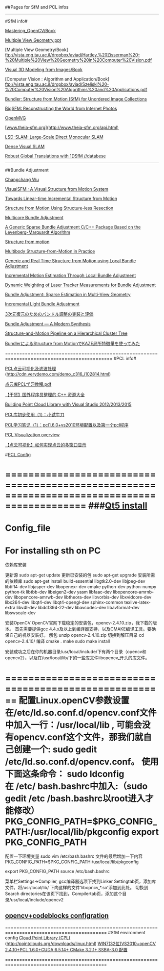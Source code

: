 
##Pages for SfM and PCL infos
******************************************************************************************
#SfM info#

[Mastering_OpenCV/Book](http://image2measure.net/files/Mastering_OpenCV.pdf)   

[Multiple View Geometry.ppt](http://users.cecs.anu.edu.au/~hartley/Papers/CVPR99-tutorial/tutorial.pdf)  

[Multiple View Geometry/Book]  
ftp://vista.eng.tau.ac.il/dropbox/aviad/Hartley,%20Zisserman%20-%20Multiple%20View%20Geometry%20in%20Computer%20Vision.pdf

[Visual 3D Modeling from Images/Book](http://www.cs.unc.edu/~marc/tutorial.pdf)


[Computer Vision : Algorithm and Application/Book]  
ftp://vista.eng.tau.ac.il/dropbox/aviad/Szeliski%20-%20Computer%20Vision%20Algorithms%20and%20Applications.pdf

[Bundler: Structure from Motion (SfM) for Unordered Image Collections](http://www.cs.cornell.edu/~snavely/bundler/)

[BigSFM: Reconstructing the World from Internet Photos](http://www.cs.cornell.edu/projects/bigsfm/)

[OpenMVG](https://github.com/openMVG/openMVG/tree/master/src/openMVG_Samples)

[www.theia-sfm.org](http://www.theia-sfm.org/api.html)

[LSD-SLAM: Large-Scale Direct Monocular SLAM](https://vision.in.tum.de/research/vslam/lsdslam?redirect=1)

[Dense Visual SLAM](https://vision.in.tum.de/data/software/dvo)

[Robust Global Translations with 1DSfM //databese](http://www.cs.cornell.edu/projects/1dsfm/)

--------------------------------------

##Bundle Adjustment

[Changchang Wu](http://ccwu.me/)

[VisualSFM : A Visual Structure from Motion System](http://ccwu.me/vsfm/doc.html)

[Towards Linear-time Incremental Structure from Motion](http://ccwu.me/vsfm/vsfm.pdf)

[Structure from Motion Using Structure-less Resection](https://www.cs.unc.edu/~ezheng/resources/structure-less_sfm/67_final.pdf)

[Multicore Bundle Adjustment](http://grail.cs.washington.edu/projects/mcba/)

[A Generic Sparse Bundle Adjustment C/C++ Package Based on the Levenberg-Marquardt Algorithm](http://users.ics.forth.gr/~lourakis/sba/)

[Structure from motion](http://mi.eng.cam.ac.uk/~cipolla/publications/contributionToEditedBook/2008-SFM-chapters.pdf)

[Multibody Structure-from-Motion in Practice](https://www1.ethz.ch/igp/photogrammetry/publications/pdf_folder/ozden10pami.pdf)

[Generic and Real Time Structure from Motion using Local Bundle Adjustment](http://maxime.lhuillier.free.fr/pIvc09.pdf)

[Incremental Motion Estimation Through Local Bundle Adjustment](http://research.microsoft.com/pubs/69944/tr-2001-54.pdf)

[Dynamic Weighting of Laser Tracker Measurements for Bundle Adjustment](http://www.leica-geosystems.fr/fr/bundle_sandwith.pdf)

[Bundle Adjustment: Sparse Estimation in Multi-View Geometry](https://cseweb.ucsd.edu/classes/fa04/cse252c/manmohan1.pdf)

[Incremental Light Bundle Adjustment](http://www.cc.gatech.edu/~dellaert/ftp/Indelman12bmvc.pdf)

[3次元復元のためのバンドル調整の実装と評価](http://www.iim.cs.tut.ac.jp/~kanatani/papers/budjust.pdf)

[Bundle Adjustment — A Modern Synthesis](https://lear.inrialpes.fr/pubs/2000/TMHF00/Triggs-va99.pdf)

[Structure-and-Motion Pipeline on a Hierarchical Cluster Tree](http://www.3dflow.net/wp-content/uploads/2012/02/3dim09.pdf)

[BundlerによるStructure from MotionでKAZE局所特徴量を使ってみた](http://daily.belltail.jp/?p=1387)

============================================================================================
#PCL info#

[PCL点云可视化及滤波处理](http://blog.csdn.net/kh1445291129/article/details/39940439)
(http://cdn.verydemo.com/demo_c316_i102814.html)  

[点云库PCL学习教程.pdf](http://yun.baidu.com/share/link?uk=3037564920&shareid=63756728&third=0&adapt=pc&fr=ftw) 

[【干货】国外程序员整理的 C++ 资源大全](http://www.csdn.net/article/2014-10-24/2822269-c) 

[Building Point Cloud Library with Visual Studio 2012/2013/2015](http://unanancyowen.com/?p=712)  

[PCL库初步使用（1）：小试牛刀](http://blog.csdn.net/vbskj/article/details/7819828)  

[PCL学习笔记（1）：pcl1.6.0+vs2010环境配置以及第一个pcl程序](http://blog.csdn.net/chentravelling/article/details/43451589)  

[PCL Visualization overview](http://pointclouds.org/documentation/overview/visualization.php) 

[【点云可视化】如何实现点云的多窗口显示](http://www.pclcn.org/bbs/forum.php?mod=viewthread&tid=348) 


#[PCL Config](http://pointclouds.org/documentation/tutorials/compiling_pcl_posix.php)

============================================================================================
###[Qt5 install](http://sysads.co.uk/2014/05/install-qt-5-3-ubuntu-14-04/)
============================================================================================
# Config_file
For installing sth on PC
======================================================================
依赖库安装

更新源
sudo apt-get update 
更新已安装的包
sudo apt-get upgrade 
安装所需的依赖库
sudo apt-get install build-essential libgtk2.0-dev libjpeg-dev libtiff4-dev libjasper-dev libopenexr-dev cmake python-dev python-numpy python-tk libtbb-dev libeigen2-dev yasm libfaac-dev libopencore-amrnb-dev libopencore-amrwb-dev libtheora-dev libvorbis-dev libxvidcore-dev libx264-dev libqt4-dev libqt4-opengl-dev sphinx-common texlive-latex-extra libv4l-dev libdc1394-22-dev libavcodec-dev libavformat-dev libswscale-dev

安装OpenCV
OpenCV官网下载稳定的安装包，opencv-2.4.10.zip，我下载的版本。
首先需要提供gcc 4.4.x及以上到编译器支持，以及CMAKE编译工具。要确保自己的机器安装好。
解包
unzip opencv-2.4.10.zip
切换到解压目录
cd opencv-2.4.10/
编译
cmake .
make
sudo make install

安装成功之后在你的机器目录/usr/local/include/下有两个目录（opencv和opencv2），以及在/usr/local/lib/下的一些库文件libopencv_开头的库文件。

======================================================
配置Linux.openCV参数设置
在/etc/ld.so.conf.d/opencv.conf文件中加入一行：/usr/local/lib ,
可能会没有opencv.conf这个文件，那我们就自己创建一个:
sudo gedit /etc/ld.so.conf.d/opencv.conf。
使用下面这条命令：
sudo ldconfig         
在 /etc/ bash.bashrc中加入:（sudo gedit /etc /bash.bashrc以root进入才能修改）
PKG_CONFIG_PATH=$PKG_CONFIG_PATH:/usr/local/lib/pkgconfig
export PKG_CONFIG_PATH
======================================================
配置一下环境变量
sudo vim /etc/bash.bashrc
文件的最后增加一下内容
PKG_CONFIG_PATH=$PKG_CONFIG_PATH:/usr/local/lib/pkgconfig

export PKG_CONFIG_PATH
source /etc/bash.bashrc

菜单栏Settings->Complier, gcc编译器选项下找到Linker Settingtab页，添加库文件，将/usr/local/lib/ 下向这样的文件'libopncv_*.so'添加到此处。
切换到Search directories在该页下找到，Compilertab页，添加这个目录/usr/local/include/opencv2

[opencv+codeblocks configration](http://www.cnblogs.com/zjhnl/archive/2012/09/09/2677285.html)
------------------------------------------------------------------------------------------
==========================================================================================
#SfM environment config 
[Cloud Point Library (CPL)](http://pointclouds.org/)(http://pointclouds.org/downloads/linux.html)
[WIN7(32位)VS2010+openCV 2.4.10+PCL 1.6.0+CUDA 6.5.14+ CMake 3.2.1+ SSBA-3.0 配置 ](http://blog.csdn.net/u012989207/article/details/44955937)

==========================================================================================



